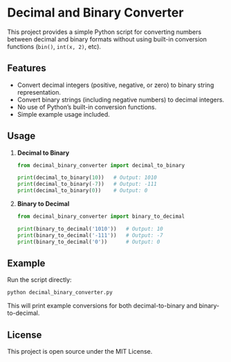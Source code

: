 # Decimal and Binary Converter

This project provides a simple Python script for converting numbers between decimal and binary formats without using built-in conversion functions (`bin()`, `int(x, 2)`, etc).

## Features

- Convert decimal integers (positive, negative, or zero) to binary string representation.
- Convert binary strings (including negative numbers) to decimal integers.
- No use of Python’s built-in conversion functions.
- Simple example usage included.

## Usage

1. **Decimal to Binary**
    ```python
    from decimal_binary_converter import decimal_to_binary

    print(decimal_to_binary(10))   # Output: 1010
    print(decimal_to_binary(-7))   # Output: -111
    print(decimal_to_binary(0))    # Output: 0
    ```

2. **Binary to Decimal**
    ```python
    from decimal_binary_converter import binary_to_decimal

    print(binary_to_decimal('1010'))   # Output: 10
    print(binary_to_decimal('-111'))   # Output: -7
    print(binary_to_decimal('0'))      # Output: 0
    ```

## Example

Run the script directly:
```bash
python decimal_binary_converter.py
```
This will print example conversions for both decimal-to-binary and binary-to-decimal.

## License

This project is open source under the MIT License.
